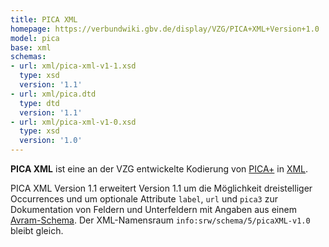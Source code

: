 ```yaml
---
title: PICA XML
homepage: https://verbundwiki.gbv.de/display/VZG/PICA+XML+Version+1.0
model: pica
base: xml
schemas:
- url: xml/pica-xml-v1-1.xsd
  type: xsd
  version: '1.1'
- url: xml/pica.dtd
  type: dtd
  version: '1.1'
- url: xml/pica-xml-v1-0.xsd
  type: xsd
  version: '1.0'
---
```


**PICA XML** ist eine an der VZG entwickelte Kodierung von [PICA+](../pica) in
[XML](../xml). 

PICA XML Version 1.1 erweitert Version 1.1 um die Möglichkeit dreistelliger
Occurrences und um optionale Attribute `label`, `url` und `pica3` zur
Dokumentation von Feldern und Unterfeldern mit Angaben aus einem
[Avram-Schema](../schema/avram). Der XML-Namensraum
`info:srw/schema/5/picaXML-v1.0` bleibt gleich.
